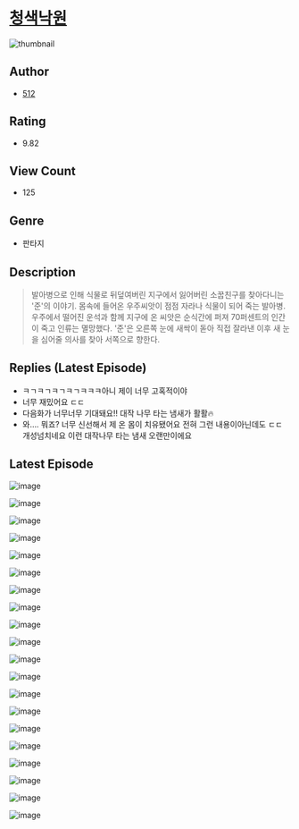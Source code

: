 # [청색낙원](https://comic.naver.com/challenge/list?titleId=810583)
![thumbnail](https://image-comic.pstatic.net/user_contents_data/challenge_comic/2023/05/24/104468/upload_4121691300303168614_480x623.jpeg)

## Author
- [512](https://comic.naver.com/artistTitle?id=104468)

## Rating
- 9.82

## View Count
- 125

## Genre
- 판타지

## Description
> 발아병으로 인해 식물로 뒤덮여버린 지구에서 잃어버린 소꿉친구를 찾아다니는 '준'의 이야기. 몸속에 들어온 우주씨앗이 점점 자라나 식물이 되어 죽는 발아병. 우주에서 떨어진 운석과 함께 지구에 온 씨앗은 순식간에 퍼져 70퍼센트의 인간이 죽고 인류는 멸망했다. '준'은 오른쪽 눈에 새싹이 돋아 직접 잘라낸 이후 새 눈을 심어줄 의사를 찾아 서쪽으로 향한다.

## Replies (Latest Episode)
- ㅋㄱㅋㄱㅋㄱㅋㄱㅋㅋㅋ아니 제이 너무 고혹적이야
- 너무 재밌어요 ㄷㄷ
- 다음화가 너무너무 기대돼요!! 대작 나무 타는 냄새가 활활🔥
- 와…. 뭐죠? 너무 신선해서 제 온 몸이 치유됐어요 전혀 그런 내용이아닌데도 ㄷㄷ 개성넘치네요 이런 대작나무 타는 냄새 오랜만이에요

## Latest Episode
![image](https://image-comic.pstatic.net/user_contents_data/challenge_comic/2023/05/24/104468/upload_3544670663780741681.jpeg)

![image](https://image-comic.pstatic.net/user_contents_data/challenge_comic/2023/05/24/104468/upload_3487535873530619233.jpeg)

![image](https://image-comic.pstatic.net/user_contents_data/challenge_comic/2023/05/24/104468/upload_7089899901020431717.jpeg)

![image](https://image-comic.pstatic.net/user_contents_data/challenge_comic/2023/05/24/104468/upload_7004846985729685552.jpeg)

![image](https://image-comic.pstatic.net/user_contents_data/challenge_comic/2023/05/24/104468/upload_3546128831098348857.jpeg)

![image](https://image-comic.pstatic.net/user_contents_data/challenge_comic/2023/05/24/104468/upload_7076618698168480098.jpeg)

![image](https://image-comic.pstatic.net/user_contents_data/challenge_comic/2023/05/24/104468/upload_7305738207385380449.jpeg)

![image](https://image-comic.pstatic.net/user_contents_data/challenge_comic/2023/05/24/104468/upload_3689403816931845173.jpeg)

![image](https://image-comic.pstatic.net/user_contents_data/challenge_comic/2023/05/24/104468/upload_7003432103243558960.jpeg)

![image](https://image-comic.pstatic.net/user_contents_data/challenge_comic/2023/05/24/104468/upload_3546412518684714593.jpeg)

![image](https://image-comic.pstatic.net/user_contents_data/challenge_comic/2023/05/24/104468/upload_3991932228651530594.jpeg)

![image](https://image-comic.pstatic.net/user_contents_data/challenge_comic/2023/05/24/104468/upload_4135209601637628208.jpeg)

![image](https://image-comic.pstatic.net/user_contents_data/challenge_comic/2023/05/24/104468/upload_4121698776965801016.jpeg)

![image](https://image-comic.pstatic.net/user_contents_data/challenge_comic/2023/05/24/104468/upload_3906365132711224163.jpeg)

![image](https://image-comic.pstatic.net/user_contents_data/challenge_comic/2023/05/24/104468/upload_3617291225854534201.jpeg)

![image](https://image-comic.pstatic.net/user_contents_data/challenge_comic/2023/05/24/104468/upload_4135771645386450530.jpeg)

![image](https://image-comic.pstatic.net/user_contents_data/challenge_comic/2023/05/24/104468/upload_7075543375846389345.jpeg)

![image](https://image-comic.pstatic.net/user_contents_data/challenge_comic/2023/05/24/104468/upload_3833748764250169953.jpeg)

![image](https://image-comic.pstatic.net/user_contents_data/challenge_comic/2023/05/24/104468/upload_3905518500184602977.jpeg)

![image](https://image-comic.pstatic.net/user_contents_data/challenge_comic/2023/05/24/104468/upload_7090464843851969843.jpeg)

